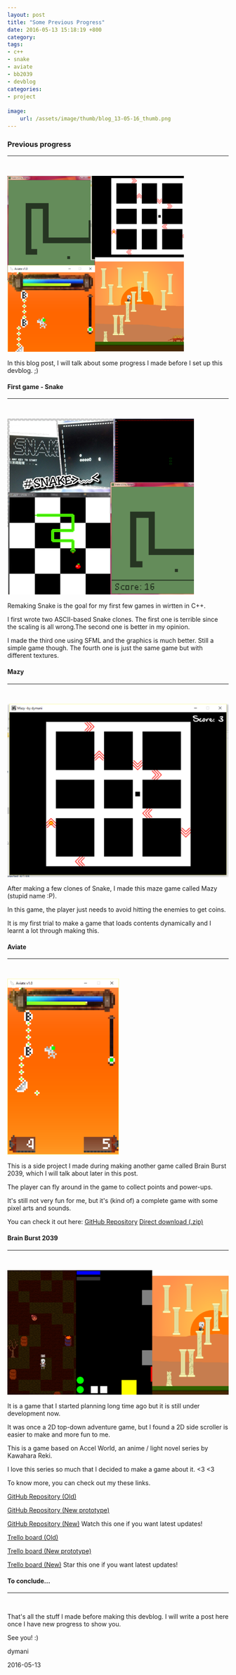 ```yaml
---
layout: post
title: "Some Previous Progress"
date: 2016-05-13 15:18:19 +800
category: 
tags: 
- c++
- snake
- aviate
- bb2039
- devblog
categories:
- project

image: 
    url: /assets/image/thumb/blog_13-05-16_thumb.png
---
```


<h3>Previous progress</h3>
<hr>
<br><!--break-->

![](/assets/image/blog/blog_13-05-16.png)

In this blog post, I will talk about some progress I made before I set up this devblog.<!--break--> ;)

<h4>First game - Snake</h4>
<hr>
<br>

![](/assets/image/blog/blog_13-05-16_snake.png)

Remaking Snake is the goal for my first few games in wirtten in C++.

I first wrote two ASCII-based Snake clones. The first one is terrible since the scaling is all wrong.The second one is better in my opinion.

I made the third one using SFML and the graphics is much better. Still a simple game though. The fourth one is just the same game but with different textures.

<h4>Mazy</h4>
<hr>
<br>

![](/assets/image/blog/blog_13-05-16_mazy.png)

After making a few clones of Snake, I made this maze game called Mazy (stupid name :P).

In this game, the player just needs to avoid hitting the enemies to get coins.

It is my first trial to make a game that loads contents dynamically and I learnt a lot through making this.

<h4>Aviate</h4>
<hr>
<br>

![](/assets/image/blog/blog_13-05-16_aviate.png)

This is a side project I made during making another game called Brain Burst 2039, which I will talk about later in this post.

The player can fly around in the game to collect points and power-ups.

It's still not very fun for me, but it's (kind of) a complete game with some pixel arts and sounds.

You can check it out here: 
[GitHub Repository](https://github.com/dymani/Aviate)
[Direct download (.zip)](https://github.com/dymani/Aviate/raw/master/Aviate%20v1.0.zip)

<h4>Brain Burst 2039</h4>
<hr>
<br>

![](/assets/image/blog/blog_13-05-16_bb2039.png)

It is a game that I started planning long time ago but it is still under development now.

It was once a 2D top-down adventure game, but I found a 2D side scroller is easier to make and more fun to me.

This is a game based on Accel World, an anime / light novel series by Kawahara Reki.

I love this series so much that I decided to make a game about it. <3 <3

To know more, you can check out my these links.

[GitHub Repository (Old)](https://github.com/dymani/BrainBurst-Discontinued)

[GitHub Repository (New prototype)](https://github.com/dymani/BrainBurstMVP)

[GitHub Repository (New)](https://github.com/dymani/BrainBurst) Watch this one if you want latest updates!

[Trello board (Old)](https://trello.com/b/EP9nGWG9/brain-burst-old)

[Trello board (New prototype)](https://trello.com/b/ivelzwVQ/brain-burst-mvp)

[Trello board (New)](https://trello.com/b/Clfi3rJC/brain-burst-2039) Star this one if you want latest updates!

<h4>To conclude...</h4>
<hr>
<br>

That's all the stuff I made before making this devblog. I will write a post here once I have new progress to show you.

See you! :)

dymani

2016-05-13
